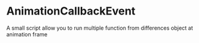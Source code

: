 # AnimationCallbackEvent
A small script allow you to run multiple function from differences object at animation frame
